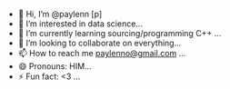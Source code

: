 - 👋 Hi, I’m @paylenn [p]
- 👀 I’m interested in data science...
- 🌱 I’m currently learning sourcing/programming C++ ...
- 💞️ I’m looking to collaborate on everything...
- 📫 How to reach me paylenno@gmail.com ...
- 😄 Pronouns: HIM...
- ⚡ Fun fact: <3 ...

<!---
paylenn/paylenn is a ✨ special ✨ repository because its `README.md` (this file) appears on your GitHub profile.
You can click the Preview link to take a look at your changes.
--->
